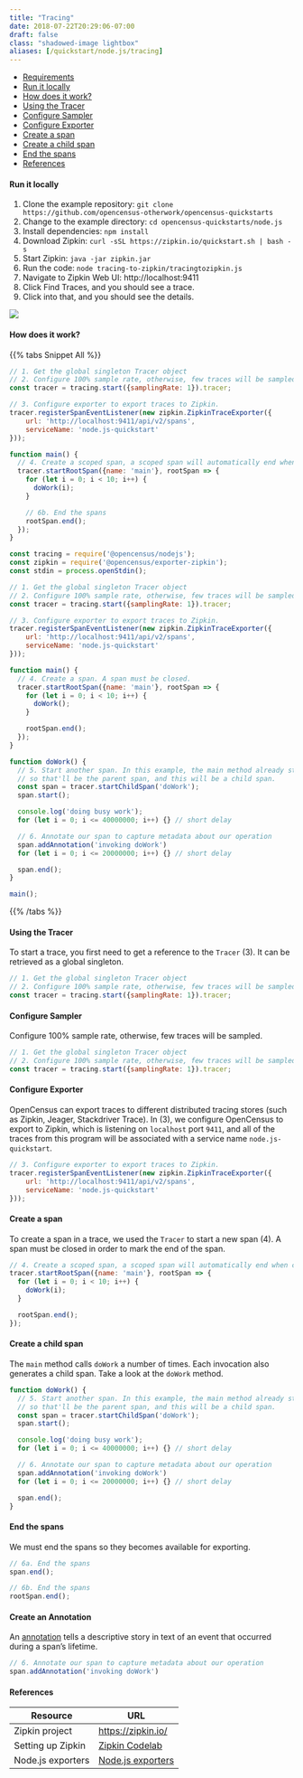 ```yaml
---
title: "Tracing"
date: 2018-07-22T20:29:06-07:00
draft: false
class: "shadowed-image lightbox"
aliases: [/quickstart/node.js/tracing]
---
```


- [Requirements](#requirements)
- [Run it locally](#run-it-locally)
- [How does it work?](#how-does-it-work?)
- [Using the Tracer](#using-the-tracer)
- [Configure Sampler](#configure-sampler)
- [Configure Exporter](#configure-exporter)
- [Create a span](#create-a-span)
- [Create a child span](#create-a-child-span)
- [End the spans](#end-the-spans)
- [References](#references)

#### Run it locally
1. Clone the example repository: `git clone https://github.com/opencensus-otherwork/opencensus-quickstarts`
2. Change to the example directory: `cd opencensus-quickstarts/node.js`
3. Install dependencies: `npm install`
4. Download Zipkin: `curl -sSL https://zipkin.io/quickstart.sh | bash -s`
5. Start Zipkin: `java -jar zipkin.jar`
6. Run the code: `node tracing-to-zipkin/tracingtozipkin.js`
7. Navigate to Zipkin Web UI: http://localhost:9411
8. Click Find Traces, and you should see a trace.
9. Click into that, and you should see the details.

![](/images/node-tracing-zipkin.png)

#### How does it work?
{{% tabs Snippet All %}}
```js
// 1. Get the global singleton Tracer object
// 2. Configure 100% sample rate, otherwise, few traces will be sampled.
const tracer = tracing.start({samplingRate: 1}).tracer;

// 3. Configure exporter to export traces to Zipkin.
tracer.registerSpanEventListener(new zipkin.ZipkinTraceExporter({
    url: 'http://localhost:9411/api/v2/spans',
    serviceName: 'node.js-quickstart'
}));

function main() {
  // 4. Create a scoped span, a scoped span will automatically end when closed.
  tracer.startRootSpan({name: 'main'}, rootSpan => {
    for (let i = 0; i < 10; i++) {
      doWork(i);
    }

    // 6b. End the spans
    rootSpan.end();
  });
}
```

```js
const tracing = require('@opencensus/nodejs');
const zipkin = require('@opencensus/exporter-zipkin');
const stdin = process.openStdin();

// 1. Get the global singleton Tracer object
// 2. Configure 100% sample rate, otherwise, few traces will be sampled.
const tracer = tracing.start({samplingRate: 1}).tracer;

// 3. Configure exporter to export traces to Zipkin.
tracer.registerSpanEventListener(new zipkin.ZipkinTraceExporter({
    url: 'http://localhost:9411/api/v2/spans',
    serviceName: 'node.js-quickstart'
}));

function main() {
  // 4. Create a span. A span must be closed.
  tracer.startRootSpan({name: 'main'}, rootSpan => {
    for (let i = 0; i < 10; i++) {
      doWork();
    }

    rootSpan.end();
  });
}

function doWork() {
  // 5. Start another span. In this example, the main method already started a span,
  // so that'll be the parent span, and this will be a child span.
  const span = tracer.startChildSpan('doWork');
  span.start();

  console.log('doing busy work');
  for (let i = 0; i <= 40000000; i++) {} // short delay

  // 6. Annotate our span to capture metadata about our operation
  span.addAnnotation('invoking doWork')
  for (let i = 0; i <= 20000000; i++) {} // short delay

  span.end();
}

main();
```
{{% /tabs %}}

#### Using the Tracer
To start a trace, you first need to get a reference to the `Tracer` (3). It can be retrieved as a global singleton.
```js
// 1. Get the global singleton Tracer object
// 2. Configure 100% sample rate, otherwise, few traces will be sampled.
const tracer = tracing.start({samplingRate: 1}).tracer;
```

#### Configure Sampler
Configure 100% sample rate, otherwise, few traces will be sampled.
```js
// 1. Get the global singleton Tracer object
// 2. Configure 100% sample rate, otherwise, few traces will be sampled.
const tracer = tracing.start({samplingRate: 1}).tracer;
```

#### Configure Exporter
OpenCensus can export traces to different distributed tracing stores (such as Zipkin, Jeager, Stackdriver Trace). In (3), we configure OpenCensus to export to Zipkin, which is listening on `localhost` port `9411`, and all of the traces from this program will be associated with a service name `node.js-quickstart`.
```js
// 3. Configure exporter to export traces to Zipkin.
tracer.registerSpanEventListener(new zipkin.ZipkinTraceExporter({
    url: 'http://localhost:9411/api/v2/spans',
    serviceName: 'node.js-quickstart'
}));
```

#### Create a span
To create a span in a trace, we used the `Tracer` to start a new span (4). A span must be closed in order to mark the end of the span.
```js
// 4. Create a scoped span, a scoped span will automatically end when closed.
tracer.startRootSpan({name: 'main'}, rootSpan => {
  for (let i = 0; i < 10; i++) {
    doWork(i);
  }

  rootSpan.end();
});
```

#### Create a child span
The `main` method calls `doWork` a number of times. Each invocation also generates a child span. Take a look at the `doWork` method.
```js
function doWork() {
  // 5. Start another span. In this example, the main method already started a span,
  // so that'll be the parent span, and this will be a child span.
  const span = tracer.startChildSpan('doWork');
  span.start();

  console.log('doing busy work');
  for (let i = 0; i <= 40000000; i++) {} // short delay

  // 6. Annotate our span to capture metadata about our operation
  span.addAnnotation('invoking doWork')
  for (let i = 0; i <= 20000000; i++) {} // short delay

  span.end();
}
```

#### End the spans
We must end the spans so they becomes available for exporting.
```js
// 6a. End the spans
span.end();

// 6b. End the spans
rootSpan.end();
```

#### Create an Annotation
An [annotation](https://opencensus.io/tracing/span/time_events/annotation/) tells a descriptive story in text of an event that occurred during a span’s lifetime.
```js
// 6. Annotate our span to capture metadata about our operation
span.addAnnotation('invoking doWork')
```

#### References

Resource|URL
---|---
Zipkin project|https://zipkin.io/
Setting up Zipkin|[Zipkin Codelab](/codelabs/zipkin)
Node.js exporters|[Node.js exporters](/guides/exporters/supported-exporters/node.js)
